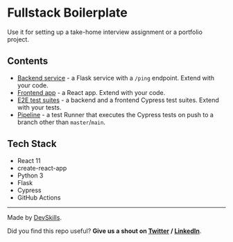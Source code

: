 # Fullstack Boilerplate

Use it for setting up a take-home interview assignment or a portfolio project.

## Contents

- [Backend service](https://github.com/DevSkillsHQ/fullstack-boilerplate-flask-react/tree/main/app-flask) - a Flask service with a `/ping` endpoint. Extend with your code.
- [Frontend app](https://github.com/DevSkillsHQ/fullstack-boilerplate-flask-react/tree/main/app-react) - a React app. Extend with your code.
- [E2E test suites](https://github.com/DevSkillsHQ/fullstack-boilerplate-flask-react/tree/main/cypress/integration) - a backend and a frontend Cypress test suites. Extend with your tests.
- [Pipeline](https://github.com/DevSkillsHQ/fullstack-boilerplate-flask-react/blob/main/.github/workflows/tests.yml) - a test Runner that executes the Cypress tests on push to a branch other than `master`/`main`.

## Tech Stack

- React 11
- create-react-app
- Python 3
- Flask
- Cypress
- GitHub Actions

---

Made by [DevSkills](https://devskills.co).

Did you find this repo useful? **Give us a shout on [Twitter](https://twitter.com/DevSkillsHQ) / [LinkedIn](https://www.linkedin.com/company/devskills)**.
